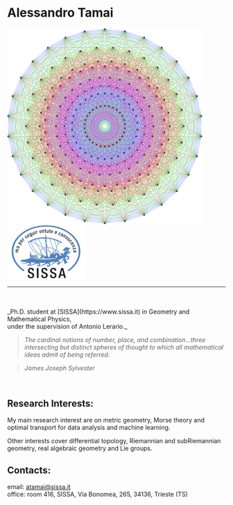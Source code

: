 
# Alessandro Tamai


<img align="left" width="450" src="https://github.com/aleetamai/aleetamai.github.io/blob/main/docs/assets/images/Lie_groups.png" />


<img src="https://github.com/aleetamai/aleetamai.github.io/blob/main/docs/assets/images/sissalogo.png" width="180" />

---------

<br>
<br>
​_Ph.D. student at [SISSA](https://www.sissa.it) in Geometry and Mathematical Physics, 
<br>
under the supervision of Antonio Lerario._

<br>

>_The cardinal notions of number, place, and combination...three intersecting but distinct spheres of thought to which all mathematical ideas admit of being referred._

>_James Joseph Sylvester_

<br>

## Research Interests:

My main research interest are on metric geometry, Morse theory and optimal transport for data analysis and machine learning.   
                                                                                                                               
Other interests cover differential topology, Riemannian and subRiemannian geometry, real algebraic geometry and Lie groups.



## Contacts:

email:  atamai@sissa.it
<br>
office: room 416, SISSA, Via Bonomea, 265, 34136, Trieste (TS)


